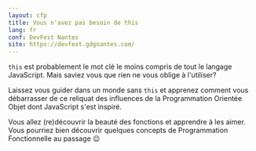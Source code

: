 ```yaml
---
layout: cfp
title: Vous n'avez pas besoin de this
lang: fr
conf: DevFest Nantes
site: https://devfest.gdgnantes.com/
---
```


`this` est probablement le mot clé le moins compris de tout le langage JavaScript.
Mais saviez vous que rien ne vous oblige à l'utiliser?

Laissez vous guider dans un monde sans `this` et apprenez comment vous débarrasser de ce reliquat des influences de la Programmation Orientée Objet dont JavaScript s'est inspiré.

Vous allez (re)découvrir la beauté des fonctions et apprendre à les aimer.
Vous pourriez bien découvrir quelques concepts de Programmation Fonctionnelle au passage 😉

